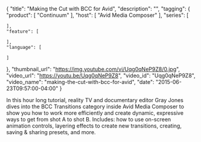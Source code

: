 {
  "title": "Making the Cut with BCC for Avid",
  "description": "",
  "tagging": {
    "product": [
      "Continuum"
    ],
    "host": [
      "Avid Media Composer"
    ],
    "series": [

    ],
    "feature": [

    ],
    "language": [

    ]
  },
  "thumbnail_url": "https://img.youtube.com/vi/Uqg0qNeP9Z8/0.jpg",
  "video_url": "https://youtu.be/Uqg0qNeP9Z8",
  "video_id": "Uqg0qNeP9Z8",
  "video_name": "making-the-cut-with-bcc-for-avid",
  "date": "2015-06-23T09:57:00-04:00"
}

In this hour long tutorial, reality TV and documentary editor Gray Jones dives
into the BCC Transitions category inside Avid Media Composer to show you how
to work more efficiently and create dynamic, expressive ways to get from shot
A to shot B. Includes: how to use on-screen animation controls, layering
effects to create new transitions, creating, saving &amp; sharing presets, and
more.


